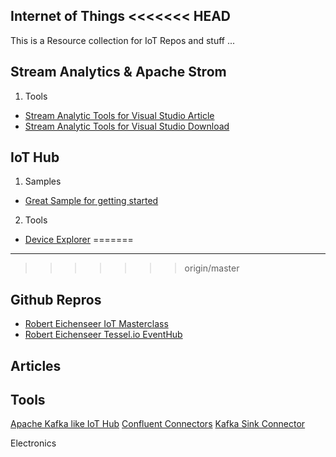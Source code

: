 Internet of Things
<<<<<<< HEAD
---
This is a Resource collection for IoT Repos and stuff ...

Stream Analytics & Apache Strom
---
1. Tools
- [Stream Analytic Tools for Visual Studio Article](https://azure.microsoft.com/en-us/blog/azure-stream-analytics-tools-for-visual-studio/)
- [Stream Analytic Tools for Visual Studio Download](https://www.microsoft.com/en-us/download/details.aspx?id=54630)

IoT Hub
---
1. Samples
- [Great Sample for getting started](https://github.com/Microsoft/iot-samples)
2. Tools
- [Device Explorer](https://github.com/Azure/azure-iot-sdk-csharp/tree/master/tools/DeviceExplorer)
=======
-----------------------------------------------
>>>>>>> origin/master

Github Repros
--------------------------------------------
- [Robert Eichenseer IoT Masterclass](https://github.com/RobertEichenseer/IoT_MasterClass)
- [Robert Eichenseer Tessel.io EventHub](https://github.com/RobertEichenseer/TesselEventHubHoL)

Articles
-----------------------------------


Tools
-----------------------------------------
[Apache Kafka like IoT Hub](https://kafka.apache.org/)
[Confluent Connectors](https://www.confluent.io/product/connectors/)
[Kafka Sink Connector](https://github.com/Azure/toketi-kafka-connect-iothub/blob/master/README_Sink.md)

Electronics

